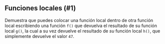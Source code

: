 ## Funciones locales (#1)

Demuestra que puedes colocar una función local dentro de otra función local escribiendo una función `f()` que devuelva el resultado de su función local `g()`, la cual a su vez devuelve el resultado de *su* función local `h()`, que simplemente devuelve el valor `47`.